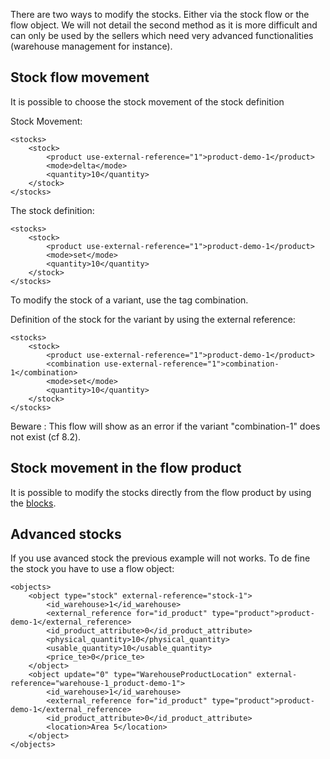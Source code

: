 There are two ways to modify the stocks. Either via the stock flow or the flow object. We will not detail the second method as it is more difficult and can only be used by the sellers which need very advanced functionalities (warehouse management for instance).

## Stock flow movement

It is possible to choose the stock movement of the stock definition

Stock Movement:

```
<stocks>
	<stock>
		<product use-external-reference="1">product-demo-1</product>
		<mode>delta</mode>
		<quantity>10</quantity>
	</stock>
</stocks>
```

The stock definition:

```
<stocks>
	<stock>
		<product use-external-reference="1">product-demo-1</product>
		<mode>set</mode>
		<quantity>10</quantity>
	</stock>
</stocks>
```

To modify the stock of a variant, use the tag combination.

Definition of the stock for the variant by using the external reference:

```
<stocks>
	<stock>
		<product use-external-reference="1">product-demo-1</product>
		<combination use-external-reference="1">combination-1</combination>
		<mode>set</mode>
		<quantity>10</quantity>
	</stock>
</stocks>
```

Beware : This flow will show as an error if the variant "combination-1" does not exist (cf 8.2).

## Stock movement in the flow product

It is possible to modify the stocks directly from the flow product by using the [blocks](Basics_About_XML).

## Advanced stocks

If you use avanced stock the previous example will not works. To de fine the stock you have to use a flow object:

```
<objects>
	<object type="stock" external-reference="stock-1">
		<id_warehouse>1</id_warehouse>
		<external_reference for="id_product" type="product">product-demo-1</external_reference>
		<id_product_attribute>0</id_product_attribute>
		<physical_quantity>10</physical_quantity>
		<usable_quantity>10</usable_quantity>
		<price_te>0</price_te>
	</object>
	<object update="0" type="WarehouseProductLocation" external-reference="warehouse-1_product-demo-1">
		<id_warehouse>1</id_warehouse>
		<external_reference for="id_product" type="product">product-demo-1</external_reference>
		<id_product_attribute>0</id_product_attribute>
		<location>Area 5</location>
	</object>
</objects>
```
